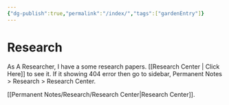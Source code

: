 ```yaml
---
{"dg-publish":true,"permalink":"/index/","tags":["gardenEntry"]}
---
```


# Research

As A Researcher, I have a some research papers. [[Research Center \| Click Here]] to see it. If it showing 404 error then go to sidebar, Permanent Notes > Research > Research Center.

[[Permanent Notes/Research/Research Center\|Research Center]].